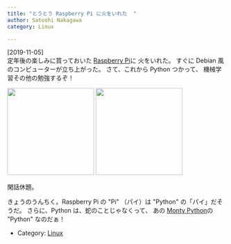```yaml
---
title: "とうとう Raspberry Pi に火をいれた  "
author: Satoshi Nakagawa
category: Linux

---
```


[2019-11-05]  
 定年後の楽しみに買っておいた
[Raspberry Pi](https://www.raspberrypi.org/)に
火をいれた。
すぐに Debian 風のコンピューターが立ち上がった。
さて、これから Python つかって、
機械学習その他の勉強するぞ！

<a href="/pict/2019-11-05-raspberry-pi.jpg"><img src="/pict/2019-11-05-raspberry-pi.jpg" alt="" width="200"/></a>
<a href="/pict/2019-11-05-raspberry-pi-2.jpg"><img src="/pict/2019-11-05-raspberry-pi-2.jpg" alt="" width="200"/></a>

 閑話休題。

 きょうのうんちく。Raspberry Pi の "Pi" （パイ）は
"Python" の「パイ」だそうだ。
さらに、Python は、蛇のことじゃなくって、
あの [Monty Python](http://www.montypython.com/)の
"Python" なのだぁ！

- Category: [Linux](categories.html#Linux)

